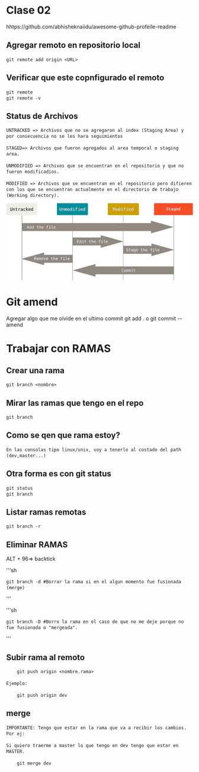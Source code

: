 # Clase 02

hhtps://github.com/abhisheknaiidu/awesome-github-profeile-readme

## Agregar remoto en repositorio local

    git remote add origin <URL>

## Verificar que este copnfigurado el remoto

    git remote
    git remote -v

## Status de Archivos

    UNTRACKED => Archivos que no se agregaron al index (Staging Area) y por consecuencia no se les hara seguimientos

    STAGED=> Archivos que fueron agregados al area temporal o staging area.

    UNMODIFIED => Archivos que se encuentran en el repositorio y que no fueron modificadios.

    MODIFIED => Archivos que se encuentran en el repositorio pero difieren con los que se encuentran actualmente en el directorio de trabajo (Working directory).


![status_archivos](img/3rFpi.png)

# Git amend
 Agregar algo que me olvide en el ultimo commit
    git add . o <archivo>
    git commit --amend

# Trabajar con RAMAS

## Crear una rama

    git branch <nombre>

## Mirar las ramas que tengo en el repo

    git branch

## Como se qen que rama estoy?

    En las consolas tipo linux/unix, voy a tenerlo al costado del path (dev,master...)

## Otra forma es con git status

    git status 
    git branch

## Listar ramas remotas

    git branch -r

## Eliminar RAMAS

ALT + 96=> backtick

'''sh

    git branch -d #Borrar la rama si en el algun momento fue fusionada (merge)
'''


'''sh

    git branch -D #Borro la rama en el caso de que no me deje porque no fue fusionada o "mergeada".

'''

## Subir rama al remoto

        git push origin <nombre.rama>

    Ejemplo: 

        git push origin dev


## merge

    IMPORTANTE: Tengo que estar en la rama que va a recibir los cambios. Por ej: 
    
    Si quiero traerme a master lo que tengo en dev tengo que estar en MASTER.
        
        git merge dev